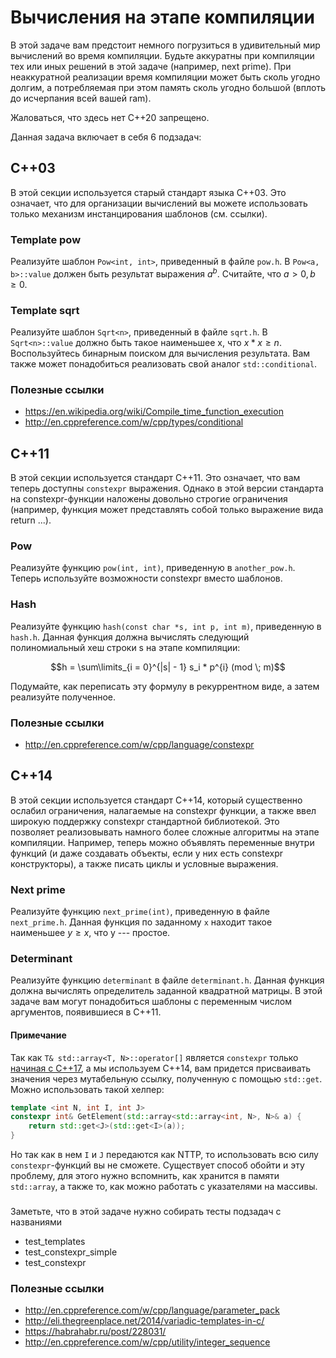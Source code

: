 # Вычисления на этапе компиляции

В этой задаче вам предстоит немного погрузиться в удивительный мир вычислений во время компиляции. Будьте аккуратны при компиляции тех или иных решений в этой задаче (например, next prime).
При неаккуратной реализации время компиляции может быть сколь угодно долгим, а потребляемая при этом память сколь угодно большой (вплоть до исчерпания всей вашей ram).

Жаловаться, что здесь нет C++20 запрещено.

Данная задача включает в себя 6 подзадач:

## C++03

В этой секции используется старый стандарт языка C++03. Это означает, что для организации вычислений вы можете использовать только механизм инстанцирования шаблонов (см. ссылки).

### Template pow

Реализуйте шаблон `Pow<int, int>`, приведенный в файле `pow.h`. В `Pow<a, b>::value` должен быть результат выражения $`a^b`$. Считайте, что $`a > 0, b \ge 0`$. 

### Template sqrt

Реализуйте шаблон `Sqrt<n>`, приведенный в файле `sqrt.h`. В `Sqrt<n>::value` должно быть такое наименьшее x, что $`x * x \ge n`$. Воспользуйтесь бинарным поиском для вычисления результата.
Вам также может понадобиться реализовать свой аналог `std::conditional`.

### Полезные ссылки
* https://en.wikipedia.org/wiki/Compile_time_function_execution
* http://en.cppreference.com/w/cpp/types/conditional

## C++11

В этой секции используется стандарт C++11. Это означает, что вам теперь доступны `constexpr` выражения. Однако в этой версии стандарта на constexpr-функции наложены довольно строгие ограничения
(например, функция может представлять собой только выражение вида return ...).

### Pow

Реализуйте функцию `pow(int, int)`, приведенную в `another_pow.h`. Теперь используйте возможности constexpr вместо шаблонов.

### Hash

Реализуйте функцию `hash(const char *s, int p, int m)`, приведенную в `hash.h`. Данная функция должна вычислять следующий полиномиальный хеш строки s на этапе компиляции:
```math
h = \sum\limits_{i = 0}^{|s| - 1} s_i * p^{i} (mod \; m)
```


Подумайте, как переписать эту формулу в рекуррентном виде, а затем реализуйте полученное.

### Полезные ссылки
* http://en.cppreference.com/w/cpp/language/constexpr

## C++14

В этой секции используется стандарт C++14, который существенно ослабил ограничения, налагаемые на constexpr функции, а также ввел широкую поддержку constexpr стандартной библиотекой. Это
позволяет реализовывать намного более сложные алгоритмы на этапе компиляции. Например, теперь можно объявлять переменные внутри функций (и даже создавать объекты, если у них есть constexpr
конструкторы), а также писать циклы и условные выражения.

### Next prime

Реализуйте функцию `next_prime(int)`, приведенную в файле `next_prime.h`. Данная функция по заданному `x` находит такое наименьшее $`y \ge x`$, что y --- простое.

### Determinant

Реализуйте функцию `determinant` в файле `determinant.h`. Данная функция должна вычислять определитель заданной квадратной матрицы. В этой задаче вам могут понадобиться шаблоны с переменным числом аргументов, появившиеся в С++11.

#### Примечание

Так как `T& std::array<T, N>::operator[]` является `constexpr` только [начиная с C++17](https://en.cppreference.com/w/cpp/container/array/operator_at), а мы используем C++14, вам придется присваивать значения через мутабельную ссылку, полученную с помощью `std::get`. Можно использовать такой хелпер:

```cpp
template <int N, int I, int J>
constexpr int& GetElement(std::array<std::array<int, N>, N>& a) {
    return std::get<J>(std::get<I>(a));
}
```

Но так как в нем `I` и `J` передаются как NTTP, то использовать всю силу `constexpr`-функций вы не сможете. Существует способ обойти и эту проблему, для этого нужно вспомнить, как хранится в памяти `std::array`, а также то, как можно работать с указателями на массивы.

###

Заметьте, что в этой задаче нужно собирать тесты подзадач с названиями

* test_templates
* test_constexpr_simple
* test_constexpr

### Полезные ссылки
* http://en.cppreference.com/w/cpp/language/parameter_pack
* http://eli.thegreenplace.net/2014/variadic-templates-in-c/
* https://habrahabr.ru/post/228031/
* http://en.cppreference.com/w/cpp/utility/integer_sequence
